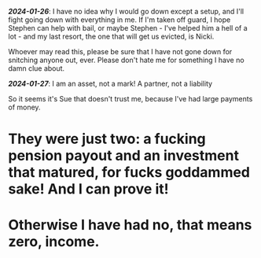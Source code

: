 ***2024-01-26***: I have no idea why I would go down except a setup, and I'll fight going down with everything in me. If I'm taken off guard, I hope Stephen can help with bail, or maybe Stephen - I've helped him a hell of a lot - and my last resort, the one that will get us evicted, is Nicki.

Whoever may read this, please be sure that I have not gone down for snitching anyone out, ever. Please don't hate me for something I have no damn clue about.

***2024-01-27***: I am an asset, not a mark! A partner, not a liability

So it seems it's Sue that doesn't trust me, because I've had large payments of money. 
# They were just two: a fucking pension payout and an investment that matured, for fucks goddammed sake! And I can prove it! 
# Otherwise I have had no, that means zero, income.
